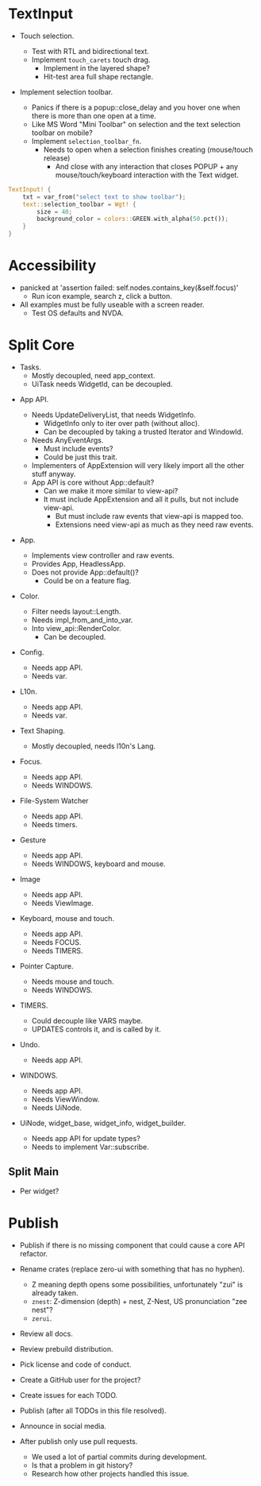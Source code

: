# TextInput

* Touch selection.
    - Test with RTL and bidirectional text.
    - Implement `touch_carets` touch drag.
        - Implement in the layered shape?
        - Hit-test area full shape rectangle.

* Implement selection toolbar.
    - Panics if there is a popup::close_delay and you hover one when there is more than one open at a time.
    - Like MS Word "Mini Toolbar" on selection and the text selection toolbar on mobile?
    - Implement `selection_toolbar_fn`.
        - Needs to open when a selection finishes creating (mouse/touch release)
            - And close with any interaction that closes POPUP + any mouse/touch/keyboard interaction with the Text widget.
```rust
TextInput! {
    txt = var_from("select text to show toolbar");
    text::selection_toolbar = Wgt! {
        size = 40;
        background_color = colors::GREEN.with_alpha(50.pct());
    }
}
```

# Accessibility

*  panicked at 'assertion failed: self.nodes.contains_key(&self.focus)'
    - Run icon example, search z, click a button.
* All examples must be fully useable with a screen reader.
    - Test OS defaults and NVDA.

# Split Core

- Tasks.
    - Mostly decoupled, need app_context.
    - UiTask needs WidgetId, can be decoupled. 

* App API.
    - Needs UpdateDeliveryList, that needs WidgetInfo.
        - WidgetInfo only to iter over path (without alloc).
        - Can be decoupled by taking a trusted Iterator and WindowId.
    - Needs AnyEventArgs.
        - Must include events?
        - Could be just this trait.
    - Implementers of AppExtension will very likely import all the other stuff anyway.
    - App API is core without App::default?
        - Can we make it more similar to view-api?
        - It must include AppExtension and all it pulls, but not include view-api.
            - But must include raw events that view-api is mapped too.
            - Extensions need view-api as much as they need raw events.
* App.
    - Implements view controller and raw events.
    - Provides App, HeadlessApp.
    - Does not provide App::default()?
        - Could be on a feature flag.

* Color.
    - Filter needs layout::Length.
    - Needs impl_from_and_into_var.
    - Into view_api::RenderColor.
        - Can be decoupled.

* Config.
    - Needs app API.
    - Needs var.

* L10n.
    - Needs app API.
    - Needs var.

* Text Shaping.
    - Mostly decoupled, needs l10n's Lang.

* Focus.
    - Needs app API.
    - Needs WINDOWS.

- File-System Watcher
    - Needs app API.
    - Needs timers.

- Gesture
    - Needs app API.
    - Needs WINDOWS, keyboard and mouse.

- Image
    - Needs app API.
    - Needs ViewImage.

- Keyboard, mouse and touch.
    - Needs app API.
    - Needs FOCUS.
    - Needs TIMERS.

- Pointer Capture.
    - Needs mouse and touch.
    - Needs WINDOWS.

- TIMERS.
    - Could decouple like VARS maybe.
    - UPDATES controls it, and is called by it.

- Undo.
    - Needs app API.

- WINDOWS.
    - Needs app API.
    - Needs ViewWindow.
    - Needs UiNode.

- UiNode, widget_base, widget_info, widget_builder.
    - Needs app API for update types?
    - Needs to implement Var::subscribe.


## Split Main

* Per widget?

# Publish

* Publish if there is no missing component that could cause a core API refactor.

* Rename crates (replace zero-ui with something that has no hyphen). 
    - Z meaning depth opens some possibilities, unfortunately "zui" is already taken.
    - `znest`: Z-dimension (depth) + nest, Z-Nest, US pronunciation "zee nest"? 
    - `zerui`.

* Review all docs.
* Review prebuild distribution.
* Pick license and code of conduct.
* Create a GitHub user for the project?
* Create issues for each TODO.

* Publish (after all TODOs in this file resolved).
* Announce in social media.

* After publish only use pull requests.
    - We used a lot of partial commits during development.
    - Is that a problem in git history?
    - Research how other projects handled this issue.